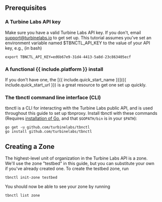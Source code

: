 ## Prerequisites

### A Turbine Labs API key
Make sure you have a valid Turbine Labs API key. If you don't, email
support@turbinelabs.io to get set up. This tutorial assumes you've set an
environment variable named $TBNCTL_API_KEY to the value of your API key, e.g.,
(in bash)

```shell
export TBNCTL_API_KEY=ed6b67e9-31d4-4413-5a8d-23c863405ecf
```

### A functional {{ include.platform }} install

If you don't have one, the [{{ include.quick_start_name }}]({{ include.quick_start_url }}) is a great
resource to get one set up quickly.

### The tbnctl command line interface (CLI)

tbnctl is a CLI for interacting with the Turbine Labs public API, and is used
throughout this guide to set up tbnproxy. Install tbnctl with these commands
(Requires [installation of Go](https://golang.org/dl/), and that `$GOPATH/bin`
is in your `$PATH`):

```shell
go get -u github.com/turbinelabs/tbnctl
go install github.com/turbinelabs/tbnctl
```

## Creating a Zone

The highest-level unit of organization in the Turbine Labs API is a zone. We'll
use the zone "testbed" in this guide, but you can substitute your own if you've
already created one. To create the testbed zone, run

```shell
tbnctl init-zone testbed
```

You should now be able to see your zone by running

```shell
tbnctl list zone
```
